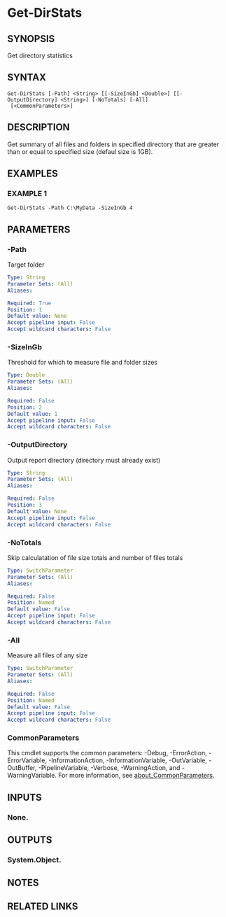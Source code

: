 # Get-DirStats

## SYNOPSIS
Get directory statistics

## SYNTAX

```
Get-DirStats [-Path] <String> [[-SizeInGb] <Double>] [[-OutputDirectory] <String>] [-NoTotals] [-All]
 [<CommonParameters>]
```

## DESCRIPTION
Get summary of all files and folders in specified directory that are
greater than or equal to specified size (defaul size is 1GB).

## EXAMPLES

### EXAMPLE 1
```
Get-DirStats -Path C:\MyData -SizeInGb 4
```

## PARAMETERS

### -Path
Target folder

```yaml
Type: String
Parameter Sets: (All)
Aliases:

Required: True
Position: 1
Default value: None
Accept pipeline input: False
Accept wildcard characters: False
```

### -SizeInGb
Threshold for which to measure file and folder sizes

```yaml
Type: Double
Parameter Sets: (All)
Aliases:

Required: False
Position: 2
Default value: 1
Accept pipeline input: False
Accept wildcard characters: False
```

### -OutputDirectory
Output report directory (directory must already exist)

```yaml
Type: String
Parameter Sets: (All)
Aliases:

Required: False
Position: 3
Default value: None
Accept pipeline input: False
Accept wildcard characters: False
```

### -NoTotals
Skip calculatation of file size totals and number of files totals

```yaml
Type: SwitchParameter
Parameter Sets: (All)
Aliases:

Required: False
Position: Named
Default value: False
Accept pipeline input: False
Accept wildcard characters: False
```

### -All
Measure all files of any size

```yaml
Type: SwitchParameter
Parameter Sets: (All)
Aliases:

Required: False
Position: Named
Default value: False
Accept pipeline input: False
Accept wildcard characters: False
```

### CommonParameters
This cmdlet supports the common parameters: -Debug, -ErrorAction, -ErrorVariable, -InformationAction, -InformationVariable, -OutVariable, -OutBuffer, -PipelineVariable, -Verbose, -WarningAction, and -WarningVariable. For more information, see [about_CommonParameters](http://go.microsoft.com/fwlink/?LinkID=113216).

## INPUTS

### None.
## OUTPUTS

### System.Object.
## NOTES

## RELATED LINKS
